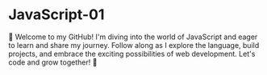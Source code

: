 # JavaScript-01
 👋 Welcome to my GitHub! I'm diving into the world of JavaScript and eager to learn and share my journey. Follow along as I explore the language, build projects, and embrace the exciting possibilities of web development. Let's code and grow together! 🚀 
